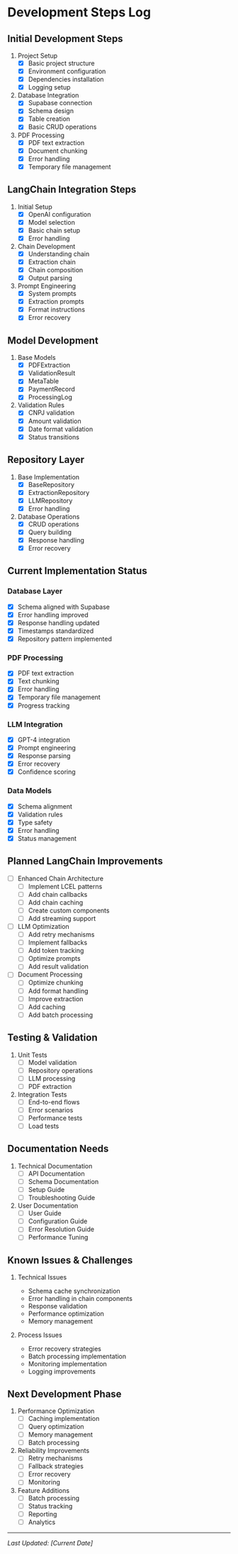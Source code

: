 # Development Steps Log

## Initial Development Steps
1. Project Setup
   - [x] Basic project structure
   - [x] Environment configuration
   - [x] Dependencies installation
   - [x] Logging setup

2. Database Integration
   - [x] Supabase connection
   - [x] Schema design
   - [x] Table creation
   - [x] Basic CRUD operations

3. PDF Processing
   - [x] PDF text extraction
   - [x] Document chunking
   - [x] Error handling
   - [x] Temporary file management

## LangChain Integration Steps
1. Initial Setup
   - [x] OpenAI configuration
   - [x] Model selection
   - [x] Basic chain setup
   - [x] Error handling

2. Chain Development
   - [x] Understanding chain
   - [x] Extraction chain
   - [x] Chain composition
   - [x] Output parsing

3. Prompt Engineering
   - [x] System prompts
   - [x] Extraction prompts
   - [x] Format instructions
   - [x] Error recovery

## Model Development
1. Base Models
   - [x] PDFExtraction
   - [x] ValidationResult
   - [x] MetaTable
   - [x] PaymentRecord
   - [x] ProcessingLog

2. Validation Rules
   - [x] CNPJ validation
   - [x] Amount validation
   - [x] Date format validation
   - [x] Status transitions

## Repository Layer
1. Base Implementation
   - [x] BaseRepository
   - [x] ExtractionRepository
   - [x] LLMRepository
   - [x] Error handling

2. Database Operations
   - [x] CRUD operations
   - [x] Query building
   - [x] Response handling
   - [x] Error recovery

## Current Implementation Status

### Database Layer
- [x] Schema aligned with Supabase
- [x] Error handling improved
- [x] Response handling updated
- [x] Timestamps standardized
- [x] Repository pattern implemented

### PDF Processing
- [x] PDF text extraction
- [x] Text chunking
- [x] Error handling
- [x] Temporary file management
- [x] Progress tracking

### LLM Integration
- [x] GPT-4 integration
- [x] Prompt engineering
- [x] Response parsing
- [x] Error recovery
- [x] Confidence scoring

### Data Models
- [x] Schema alignment
- [x] Validation rules
- [x] Type safety
- [x] Error handling
- [x] Status management

## Planned LangChain Improvements
- [ ] Enhanced Chain Architecture
  - [ ] Implement LCEL patterns
  - [ ] Add chain callbacks
  - [ ] Add chain caching
  - [ ] Create custom components
  - [ ] Add streaming support

- [ ] LLM Optimization
  - [ ] Add retry mechanisms
  - [ ] Implement fallbacks
  - [ ] Add token tracking
  - [ ] Optimize prompts
  - [ ] Add result validation

- [ ] Document Processing
  - [ ] Optimize chunking
  - [ ] Add format handling
  - [ ] Improve extraction
  - [ ] Add caching
  - [ ] Add batch processing

## Testing & Validation
1. Unit Tests
   - [ ] Model validation
   - [ ] Repository operations
   - [ ] LLM processing
   - [ ] PDF extraction

2. Integration Tests
   - [ ] End-to-end flows
   - [ ] Error scenarios
   - [ ] Performance tests
   - [ ] Load tests

## Documentation Needs
1. Technical Documentation
   - [ ] API Documentation
   - [ ] Schema Documentation
   - [ ] Setup Guide
   - [ ] Troubleshooting Guide

2. User Documentation
   - [ ] User Guide
   - [ ] Configuration Guide
   - [ ] Error Resolution Guide
   - [ ] Performance Tuning

## Known Issues & Challenges
1. Technical Issues
   - Schema cache synchronization
   - Error handling in chain components
   - Response validation
   - Performance optimization
   - Memory management

2. Process Issues
   - Error recovery strategies
   - Batch processing implementation
   - Monitoring implementation
   - Logging improvements

## Next Development Phase
1. Performance Optimization
   - [ ] Caching implementation
   - [ ] Query optimization
   - [ ] Memory management
   - [ ] Batch processing

2. Reliability Improvements
   - [ ] Retry mechanisms
   - [ ] Fallback strategies
   - [ ] Error recovery
   - [ ] Monitoring

3. Feature Additions
   - [ ] Batch processing
   - [ ] Status tracking
   - [ ] Reporting
   - [ ] Analytics

---
*Last Updated: [Current Date]*
